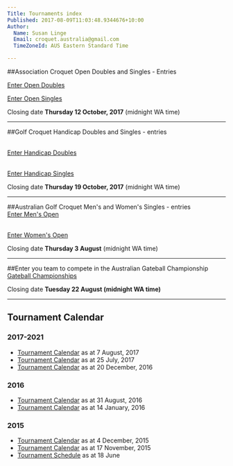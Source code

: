 ```yaml
---
Title: Tournaments index
Published: 2017-08-09T11:03:48.9344676+10:00
Author:
  Name: Susan Linge
  Email: croquet.australia@gmail.com
  TimeZoneId: AUS Eastern Standard Time

---
```

##Association Croquet Open Doubles and Singles - Entries

<a href="/tournaments/2017/ac/open-doubles" class="btn btn-primary btn-lg" role="button">Enter Open  Doubles</a>

<a href="/tournaments/2017/ac/open-singles" class="btn btn-primary btn-lg" role="button">Enter Open Singles</a>

Closing date **Thursday 12 October, 2017** (midnight WA time)
________________

##Golf Croquet Handicap Doubles and Singles - entries

<br/><a href="/tournaments/2017/gc/handicap-doubles" class="btn btn-primary btn-lg" role="button">Enter Handicap Doubles</a>

<br/><a href="/tournaments/2017/gc/handicap-singles" class="btn btn-primary btn-lg" role="button">Enter Handicap Singles</a>

Closing date **Thursday 19 October, 2017** (midnight WA time)
________________

##Australian Golf Croquet Men's and Women's Singles - entries
<br/><a href="/tournaments/2017/gc/mens-open" class="btn btn-primary btn-lg" role="button">Enter Men's Open</a>

<br/><a href="/tournaments/2017/gc/womens-open" class="btn btn-primary btn-lg" role="button">Enter Women's Open</a>

Closing date **Thursday 3 August** (midnight WA time)
________________

##Enter you team to compete in the Australian Gateball Championship
<br/><a href="/tournaments/2017/gb/championships" class="btn btn-primary btn-lg" role="button">Gateball Championships</a>

Closing date **Tuesday 22 August (midnight WA time)**
________________

## Tournament Calendar

### 2017-2021
- [Tournament Calendar](/tournaments/aca-tournament-calendar.pdf) as at 7 August, 2017
- [Tournament Calendar](/tournaments/aca-tournament-calendar.pdf) as at 25 July, 2017
- [Tournament Calendar](/tournaments/aca-tournament-calendar-as-at-20-dec-2016.pdf) as at 20 December, 2016

### 2016
- [Tournament Calendar](/tournaments/aca-tournament-calendar-as-at-31-august-2016.pdf) as at 31 August, 2016
- [Tournament Calendar](/aca-tournament-calendar-as-at-14-january-2016.pdf) as at 14 January, 2016

### 2015
- [Tournament Calendar](/2015-2019-aca-tournament-program-as-at-4-december.pdf) as at 4 December, 2015
- [Tournament Calendar](/2015-2019-aca-tournament-calendar-as-at-17-nov-2015.pdf) as at 17 November, 2015
- [Tournament Schedule](/2015-2019-aca-tournament-program-as-at-18-june-2015-2-.pdf) as at 18 June